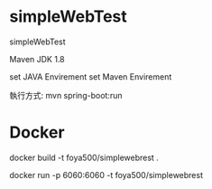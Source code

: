 # simpleWebTest
simpleWebTest

Maven 
JDK 1.8 

set JAVA Envirement
set Maven Envirement

執行方式:
mvn spring-boot:run


# Docker 
docker build -t foya500/simplewebrest .

docker run -p 6060:6060 -t foya500/simplewebrest